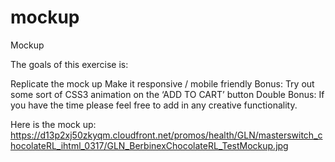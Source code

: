# mockup
Mockup

The goals of this exercise is:

Replicate the mock up
Make it responsive / mobile friendly
Bonus: Try out some sort of CSS3 animation on the ‘ADD TO CART’ button
Double Bonus: If you have the time please feel free to add in any creative functionality. 

Here is the mock up: 
https://d13p2xj50zkyqm.cloudfront.net/promos/health/GLN/masterswitch_chocolateRL_ihtml_0317/GLN_BerbinexChocolateRL_TestMockup.jpg
